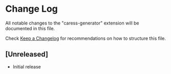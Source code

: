 # Change Log

All notable changes to the "caress-generator" extension will be documented in this file.

Check [Keep a Changelog](http://keepachangelog.com/) for recommendations on how to structure this file.

## [Unreleased]

- Initial release